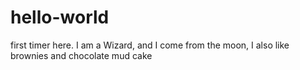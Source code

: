 # hello-world
first timer here.
I am a Wizard, and I come from the moon, I also like brownies and chocolate mud cake
